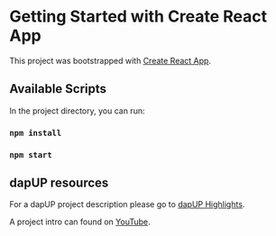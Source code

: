 # Getting Started with Create React App

This project was bootstrapped with [Create React App](https://github.com/facebook/create-react-app).

## Available Scripts

In the project directory, you can run:

### `npm install`

### `npm start`

## dapUP resources

For a dapUP project description please go to
 [dapUP Highlights](https://github.com/dapyourUP/dapUP/blob/main/dapUPhighlights.pdf).
 
A project intro can found on [YouTube](https://www.youtube.com/watch?v=eF8DfRRavKo).


